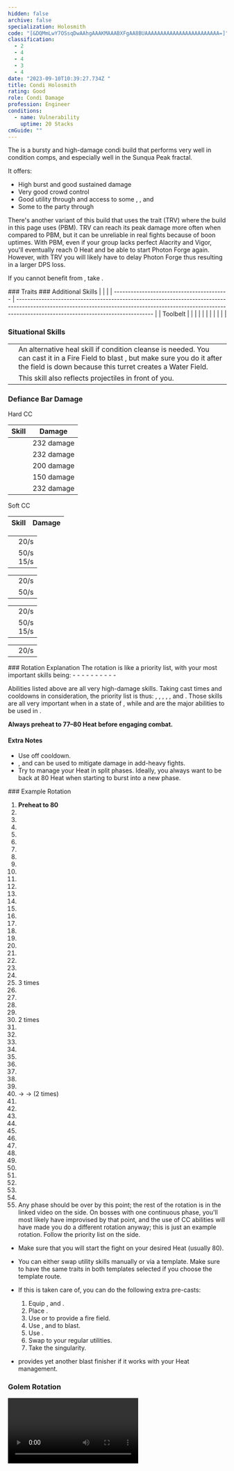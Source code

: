 ```yaml
---
hidden: false
archive: false
specialization: Holosmith
code: "[&DQMmLwY7OSsqDwAAhgAAAKMAAABXFgAA8BUAAAAAAAAAAAAAAAAAAAAAAAA=]"
classification:
  - 2
  - 4
  - 4
  - 3
  - 4
date: "2023-09-10T10:39:27.734Z "
title: Condi Holosmith
rating: Good
role: Condi Damage
profession: Engineer
conditions:
  - name: Vulnerability
    uptime: 20 Stacks
cmGuide: ""
---
```


The <Specialization text="Condi Holosmith" name="Holosmith"/> is a bursty and high-damage condi build that performs very well in condition comps, and especially well in the Sunqua Peak fractal.

It offers:

- High burst and good sustained damage
- Very good crowd control
- Good utility through <Condition name="Vulnerability"/> and access to some <Condition name="Blinded"/>, <Condition name="Crippled"/>, <Condition name="Chilled"/> and <Condition name="Immobile"/>
- Some <Boon name="Might"/> to the party through <Skill name="Corona Burst"/>

There's another variant of this build that uses the trait <Trait name="Thermal Release Valve"/> (TRV) where the build in this page uses <Trait name="Photonic Blasting Module" /> (PBM). TRV can reach its peak damage more often when compared to PBM, but it can be unreliable in real fights because of boon uptimes. With PBM, even if your group lacks perfect Alacrity and Vigor, you'll eventually reach 0 Heat and be able to start Photon Forge again. However, with TRV you will likely have to delay Photon Forge thus resulting in a larger DPS loss. 

<Divider text="Equipment"/>

<CharacterWithAr>  
<Character title="Condi Holosmith" gear='{"attributes":{"profession":"Engineer","specialization":"Holosmith","data":{"Health":20522,"Armor":2343,"Power":2899,"Precision":1670,"Toughness":1225,"Vitality":1533,"Ferocity":0,"Condition Damage":2672,"Expertise":782,"Concentration":225,"Healing Power":0,"Agony Resistance":150,"Condition Duration":0.6713333333333333,"Boon Duration":0.15,"Critical Chance":0.769047619047619,"Critical Damage":1.5,"Power Coefficient":2840,"Power2 Coefficient":0,"Burning Coefficient":15.01,"Bleeding Coefficient":18.310714285714283,"Poison Coefficient":9.1,"Torment Coefficient":0,"Confusion Coefficient":4.31,"Flat DPS":0,"Bleeding Duration":0.33,"Burning Duration":0.33,"Siphon Base Coefficient":139.75,"Effective Power":7675.56173751395,"NonCrit Effective Power":5543.827910156249,"Power DPS":8393.76023663443,"Power2 DPS":0,"Siphon DPS":139.75,"Bleeding Damage":284.875,"Bleeding Stacks":36.62142857142857,"Bleeding DPS":10432.529464285713,"Burning Damage":851.8125000000001,"Burning Stacks":30.02,"Burning DPS":25571.411250000005,"Confusion Damage":301.753125,"Confusion Stacks":7.203446666666666,"Confusion DPS":2173.6625424375,"Poison Damage":302.84375,"Poison Stacks":15.209133333333332,"Poison DPS":4605.990972916667,"Torment Damage":425.43749999999994,"Torment Stacks":0,"Torment DPS":0,"Damage":51317.104466274315,"Effective Health":95687653.7313433,"Survivability":48646.49401695135,"Effective Healing":390,"Healing":390}},"armor":{"weight":"Medium","helmAffix":"Viper","helmRuneId":67339,"helmRune":"Trapper","helmRuneCount":6,"helmInfusionId":37130,"shouldersAffix":"Sinister","shouldersRuneId":67339,"shouldersRune":"Trapper","shouldersRuneCount":6,"shouldersInfusionId":37130,"coatAffix":"Viper","coatRuneId":67339,"coatRune":"Trapper","coatRuneCount":6,"coatInfusionId":37130,"glovesAffix":"Viper","glovesRuneId":67339,"glovesRune":"Trapper","glovesRuneCount":6,"glovesInfusionId":37130,"leggingsAffix":"Viper","leggingsRuneId":67339,"leggingsRune":"Trapper","leggingsRuneCount":6,"leggingsInfusionId":37130,"bootsAffix":"Viper","bootsRuneId":67339,"bootsRune":"Trapper","bootsRuneCount":6,"bootsInfusionId":37130},"weapon":{"weapon1MainId":30693,"weapon1MainType":"Pistol","weapon1MainSigil1Id":24560,"weapon1MainAffix":"Viper","weapon1MainInfusion1Id":37130,"weapon1OffId":30693,"weapon1OffType":"Pistol","weapon1OffSigilId":44944,"weapon1OffAffix":"Viper","weapon1OffInfusionId":37130,"weapon2MainInfusion2Id":37130,"weapon2MainSigil2Id":44944},"backAndTrinket":{"backItemAffix":"Viper","backItemInfusion1Id":37130,"backItemInfusion2Id":37130,"amuletAffix":"Viper","ring1Affix":"Viper","ring1Infusion1Id":37130,"ring1Infusion2Id":37130,"ring1Infusion3Id":37130,"ring2Affix":"Viper","ring2Infusion1Id":37130,"ring2Infusion2Id":37130,"ring2Infusion3Id":37130,"accessory1Affix":"Sinister","accessory1InfusionId":37130,"accessory2Affix":"Viper","accessory2InfusionId":37130},"consumables":{"foodId":91878,"utilityId":48917,"relicId":100432},"skills":{"healId":21659,"utility1Id":5805,"utility2Id":5812,"utility3Id":5927,"eliteId":42009},"assumedBuffs":{"value":[{"id":"might","type":"Boon"},{"id":"fury","type":"Boon"},{"id":"protection","type":"Boon"},{"id":"vulnerability","type":"Condition"},{"id":"jade-bot","gw2id":96613,"type":"Item"},{"id":"omnipotion","gw2id":79722,"type":"Item"}]},"traits":{"selection":[[1878,2006,433],[1882,482,505],[2106,2103,2064]],"lines":[38,6,57]}}'>

If you cannot benefit from <Item id="100432"/>, take <Item id="100153"/>.

</Character>
</CharacterWithAr>  

<Divider text="Build"/>

<Grid>
<GridItem sm="7">
### Traits
<Traits traits1Id="38" traits1="Firearms" traits1SelectedIds="1878,2006,433" traits2Id="6" traits2="Explosives" traits2SelectedIds="1882,482,505" traits3Id="57" traits3="Holosmith" traits3SelectedIds="2106,2103,2064"/>

</GridItem>

<GridItem sm="5">
### Additional Skills
|                                           |                                                                                                                                                                                                               |
| ----------------------------------------- | ------------------------------------------------------------------------------------------------------------------------------------------------------------------------------------------------------------- |
| Toolbelt                                  | <Skill id="21661" size="big" disableText/><Skill id="6172" size="big" disableText/><Skill id="5813" size="big" disableText/><Skill id="5977" size="big" disableText/><Skill id="42938" size="big" disableText/> |
| <Skill id="6020" size="big" disableText/> | <Skill id="5882" size="big" disableText/><Skill id="5807" size="big" disableText/><Skill id="5808" size="big" disableText/><Skill id="5809" size="big" disableText/><Skill id="5806" size="big" disableText/> |
| <Skill id="5812" size="big" disableText/> | <Skill id="5842" size="big" disableText/><Skill id="5823" size="big" disableText/><Skill id="5822" size="big" disableText/><Skill id="5824" size="big" disableText/><Skill id="5939" size="big" disableText/> |
| <Skill id="5927" size="big" disableText/> | <Skill id="5928" size="big" disableText/><Skill id="5931" size="big" disableText/><Skill id="5930" size="big" disableText/><Skill id="5929" size="big" disableText/><Skill id="6159" size="big" disableText/> |

### Situational Skills
|                                                     |                                                                                                                                                                                                         |
| --------------------------------------------------- | ------------------------------------------------------------------------------------------------------------------------------------------------------------------------------------------------------- |
| <Skill id="5857" size="big" disableText/>           | An alternative heal skill if condition cleanse is needed. You can cast it in a Fire Field to blast <Boon name="might" />, but make sure you do it after the field is down because this turret creates a Water Field.                                                      |
| <Skill id="5930" size="big" disableText/>          | This skill also reflects projectiles in front of you.                                                                                                                                     |


</GridItem>
</Grid>

### Defiance Bar Damage
<Grid>
<GridItem sm="6">
Hard CC

| Skill                        |  Damage    |
| ---------------------------- | ---------- |
| <Skill id="5813"/>           | 232 damage |
| <Skill id="42009"/>          | 232 damage |
| <Skill id="21661"/>          | 200 damage |
| <Skill id="5930"/>           | 150 damage |
| <Skill id="42521"/>          | 232 damage |

</GridItem>

<GridItem sm="6">
Soft CC 

| Skill                        |  Damage    |
| ---------------------------- | ---------- |
<Item name="yassithsrevolver" text="Pistols" size="medium" />

|                    |                                                                           |
| ------------------ | ------------------------------------------------------------------------- |
| <Skill id="5829"/> | <Condition name="Blinded"/> 20/s                                          |
| <Skill id="5830"/> | <Condition name="Immobile"/> 50/s <br/> <Condition name="Crippled"/> 15/s | 

<Skill name="Grenade Kit" size="medium" />

|                    |                                  |
| ------------------ | -------------------------------- |
| <Skill id="5808"/> | <Condition name="Blinded"/> 20/s |
| <Skill id="5809"/> | <Condition name="Chilled"/> 50/s |

<Skill name="Bomb Kit" size="medium" /> 

|                    |                                                                           |
| ------------------ | ------------------------------------------------------------------------- |
| <Skill id="5824"/> | <Condition name="Blinded"/> 20/s                                          |
| <Skill id="5939"/> | <Condition name="Immobile"/> 50/s <br/> <Condition name="Crippled"/> 15/s |

<Skill name="Flamethrower" size="medium" />

|                    |                                  |
| ------------------ | -------------------------------- |
| <Skill id="6159"/> | <Condition name="Blinded"/> 20/s |

</GridItem>
</Grid>

<Divider text="Rotation/Skill Usage"/>
### Rotation Explanation
The rotation is like a priority list, with your most important skills being:
- <Skill name="Napalm"/>
- <Skill name="Blowtorch"/>
- <Skill name="Corona Burst"/>
- <Skill name="Poison Grenade"/>
- <Skill name="Fire Bomb"/>
- <Skill name="Prime Light Beam"/>
- <Skill name="Poison Dart Volley"/>
- <Skill name="Photon Blitz"/>
- <Skill name="Shrapnel Grenade"/>
- <Skill name="Flame Blast"/>

Abilities listed above are all very high-damage skills. Taking cast times and cooldowns in consideration, the priority list is thus:  <Skill name="Poison Dart Volley"/>, <Skill name="Blowtorch"/>, <Skill name="Shrapnel Grenade"/>, <Skill name="Poison Grenade"/>, <Skill name="Fire Bomb"/>, <Skill name="Napalm"/> and <Skill name="Flame Blast"/>. Those skills are all very important when in a state of <Skill id="45219"/>, while <Skill name="Corona Burst"/> and <Skill name="Photon Blitz"/> are the major abilities to be used in <Skill name="Engage Photon Forge"/>.

**Always preheat to 77&ndash;80 Heat before engaging combat.**

#### Extra Notes
- Use <Skill name="Incendiary Ammo"/> off cooldown.
- <Skill id="5808"/>, <Skill name="Static Shot"/> and <Skill name="Smoke Bomb"/> can be used to mitigate damage in add-heavy fights.
- Try to manage your Heat in split phases. Ideally, you always want to be back at 80 Heat when starting to burst into a new phase.

<Grid>
<GridItem sm="6">
### Example Rotation

1.  **Preheat to 80**
2.  <Skill name="Incendiary Ammo" />
3.  <Skill name="Big Ol' Bomb" />
4.  <Skill name="Fire Bomb" />
5.  <Skill name="Shrapnel Grenade" />
6.  <Skill name="engage Photon Forge"/>
7.  <Skill name="Corona Burst" />
8.  <Skill name="Photon Blitz" />
7.  <Skill name="Prime Light Beam"/>
8.  <Skill name="Poison Dart Volley" />
9.  <Skill name="Blowtorch" />
10.  <Skill name="Static Shot" />
11.  <Skill name="Shrapnel Grenade" />
12.  <Skill name="Napalm" />
13.  <Skill name="Flame Blast" />
14.  <Skill name="Fire Bomb" />
15.  <Skill name="Concussion Bomb" />
16.  <Skill name="Grenade Barrage" />
17.  <Skill name="Fragmentation Shot" />
18.  <Skill name="Poison Grenade" />
19.  <Skill name="Shrapnel Grenade" />
20.  <Skill name="Poison Dart Volley" />
21.  <Skill name="Fragmentation Shot" />
22.  <Skill name="Flame Blast" />
23.  <Skill name="Fragmentation Shot" /> 3 times
24.  <Skill name="Blowtorch" />
25.  <Skill name="Static Shot" />
26.  <Skill name="Shrapnel Grenade" />
27.  <Skill name="Fire Bomb" />
28.  <Skill name="Fragmentation Shot" /> 2 times
29.  <Skill name="Flame Blast" />
30.  <Skill name="Poison Dart Volley" />
31.  <Skill name="Incendiary Ammo" />
32.  <Skill name="Fragmentation Shot" />
33.  <Skill name="Engage Photon Forge" />
34.  <Skill name="Corona Burst" />
35.  <Skill name="Photon Blitz" />
36.  <Skill name="Big Ol' Bomb" />
37.  <Skill name="Fragmentation Shot" />
38.  <Skill name="Light Strike Storm" /> → <Skill name="Bright Slash Storm" /> → <Skill name="Flash Cutter Storm" /> (2 times)
39.  <Skill name="Corona Burst" />
40.  <Skill name="Deactivate Photon Forge" />
41.  <Skill name="Blowtorch" />
42.  <Skill name="Poison Dart Volley" />
43.  <Skill name="Static Shot" />
44.  <Skill name="Shrapnel Grenade" />
45.  <Skill name="Fire Bomb" />
46.  <Skill name="Concussion Bomb"/>
47.  <Skill name="Napalm" />
48.  <Skill name="Flame Blast" />
49.  <Skill name="Engage Photon Forge" />
50.  <Skill name="Grenade Barrage" />
51.  <Skill name="Corona Burst" />
52.  <Skill name="Photon Blitz" />
53.  Any phase should be over by this point; the rest of the rotation is in the linked video on the side. On bosses with one continuous phase, you'll most likely have improvised by that point, and the use of CC abilities will have made you do a different rotation anyway; this is just an example rotation. Follow the priority list on the side. 

</GridItem>
<GridItem sm="6">
<Card title="Precasting">

- Make sure that you will start the fight on your desired Heat (usually 80).
- You can either swap utility skills manually or via a template. Make sure to have the same traits in both templates selected if you choose the template route.
- If this is taken care of, you can do the following extra pre-casts:
  1. Equip <Skill name="Thumper Turret"/>, <Skill name="Bomb Kit"/> and <Skill name="Flamethrower"/>.
  2. Place <Skill name="Big Ol Bomb"/>.
  3. Use <Skill name="Fire Bomb"/> or <Skill name="Napalm"/> to provide a fire field.
  4. Use <Skill name="Rumble"/>, <Skill name="Flame Blast"/> and <Skill name="Magnetic Inversion"/> to blast.
  5. Use <Skill name="Incendiary Ammo"/>.
  6. Swap to your regular utilities.
  7. Take the singularity.

- <Skill name="Holographic Shockwave"/> provides yet another blast finisher if it works with your Heat management.

</Card>

### Golem Rotation

<Video caption="by Eglar" youtube="ZwuX_8pkwNo"/>

</GridItem>
</Grid>
